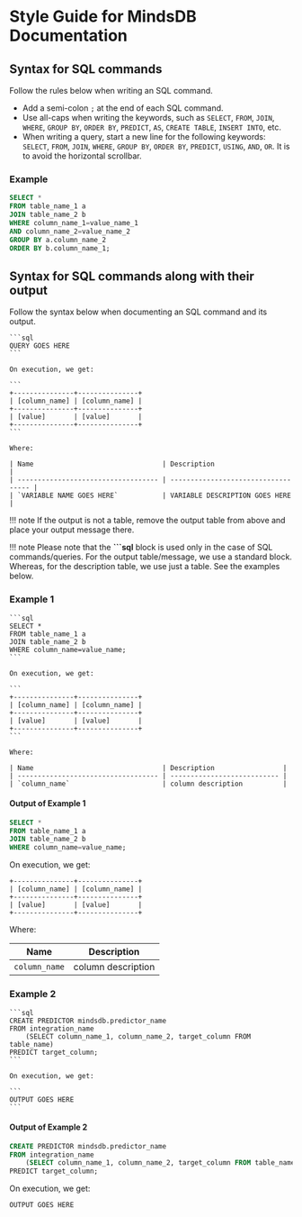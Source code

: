 # Style Guide for MindsDB Documentation

## Syntax for SQL commands

Follow the rules below when writing an SQL command.

* Add a semi-colon `;` at the end of each SQL command.
* Use all-caps when writing the keywords, such as `SELECT`, `FROM`, `JOIN`, `WHERE`, `GROUP BY`, `ORDER BY`, `PREDICT`, `AS`, `CREATE TABLE`, `INSERT INTO`, etc.
* When writing a query, start a new line for the following keywords: `SELECT`, `FROM`, `JOIN`, `WHERE`, `GROUP BY`, `ORDER BY`, `PREDICT`, `USING`, `AND`, `OR`. It is to avoid the horizontal scrollbar.

### Example

```sql
SELECT *
FROM table_name_1 a
JOIN table_name_2 b
WHERE column_name_1=value_name_1
AND column_name_2=value_name_2
GROUP BY a.column_name_2
ORDER BY b.column_name_1;
```

## Syntax for SQL commands along with their output

Follow the syntax below when documenting an SQL command and its output.

    ```sql
    QUERY GOES HERE
    ```

    On execution, we get:

    ```
    +---------------+---------------+
    | [column_name] | [column_name] |
    +---------------+---------------+
    | [value]       | [value]       |
    +---------------+---------------+
    ```

    Where:

    | Name                                | Description                         |
    | ----------------------------------- | ----------------------------------- |
    | `VARIABLE NAME GOES HERE`           | VARIABLE DESCRIPTION GOES HERE      |

!!! note
    If the output is not a table, remove the output table from above and place your output message there.

!!! note
    Please note that the **```sql** block is used only in the case of SQL commands/queries. For the output table/message, we use a standard block. Whereas, for the description table, we use just a table. See the examples below.

### Example 1

    ```sql
    SELECT *
    FROM table_name_1 a
    JOIN table_name_2 b
    WHERE column_name=value_name;
    ```

    On execution, we get:

    ```
    +---------------+---------------+
    | [column_name] | [column_name] |
    +---------------+---------------+
    | [value]       | [value]       |
    +---------------+---------------+
    ```

    Where:

    | Name                                | Description                 |
    | ----------------------------------- | --------------------------- |
    | `column_name`                       | column description          |

#### Output of Example 1

```sql
SELECT *
FROM table_name_1 a
JOIN table_name_2 b
WHERE column_name=value_name;
```

On execution, we get:

```
+---------------+---------------+
| [column_name] | [column_name] |
+---------------+---------------+
| [value]       | [value]       |
+---------------+---------------+
```

Where:

| Name                                | Description                 |
| ----------------------------------- | --------------------------- |
| `column_name`                       | column description          |

### Example 2

    ```sql
    CREATE PREDICTOR mindsdb.predictor_name
    FROM integration_name
        (SELECT column_name_1, column_name_2, target_column FROM table_name)
    PREDICT target_column;
    ```

    On execution, we get:

    ```
    OUTPUT GOES HERE
    ```

#### Output of Example 2

```sql
CREATE PREDICTOR mindsdb.predictor_name
FROM integration_name
    (SELECT column_name_1, column_name_2, target_column FROM table_name)
PREDICT target_column;
```

On execution, we get:

```
OUTPUT GOES HERE
```
